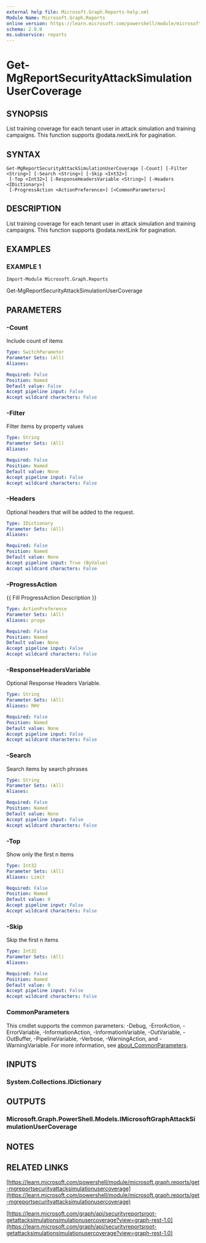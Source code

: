 ```yaml
---
external help file: Microsoft.Graph.Reports-help.xml
Module Name: Microsoft.Graph.Reports
online version: https://learn.microsoft.com/powershell/module/microsoft.graph.reports/get-mgreportsecurityattacksimulationusercoverage
schema: 2.0.0
ms.subservice: reports
---
```


# Get-MgReportSecurityAttackSimulationUserCoverage

## SYNOPSIS
List training coverage for each tenant user in attack simulation and training campaigns.
This function supports @odata.nextLink for pagination.

## SYNTAX

```
Get-MgReportSecurityAttackSimulationUserCoverage [-Count] [-Filter <String>] [-Search <String>] [-Skip <Int32>]
 [-Top <Int32>] [-ResponseHeadersVariable <String>] [-Headers <IDictionary>]
 [-ProgressAction <ActionPreference>] [<CommonParameters>]
```

## DESCRIPTION
List training coverage for each tenant user in attack simulation and training campaigns.
This function supports @odata.nextLink for pagination.

## EXAMPLES

### EXAMPLE 1
```
Import-Module Microsoft.Graph.Reports
```

Get-MgReportSecurityAttackSimulationUserCoverage

## PARAMETERS

### -Count
Include count of items

```yaml
Type: SwitchParameter
Parameter Sets: (All)
Aliases:

Required: False
Position: Named
Default value: False
Accept pipeline input: False
Accept wildcard characters: False
```

### -Filter
Filter items by property values

```yaml
Type: String
Parameter Sets: (All)
Aliases:

Required: False
Position: Named
Default value: None
Accept pipeline input: False
Accept wildcard characters: False
```

### -Headers
Optional headers that will be added to the request.

```yaml
Type: IDictionary
Parameter Sets: (All)
Aliases:

Required: False
Position: Named
Default value: None
Accept pipeline input: True (ByValue)
Accept wildcard characters: False
```

### -ProgressAction
{{ Fill ProgressAction Description }}

```yaml
Type: ActionPreference
Parameter Sets: (All)
Aliases: proga

Required: False
Position: Named
Default value: None
Accept pipeline input: False
Accept wildcard characters: False
```

### -ResponseHeadersVariable
Optional Response Headers Variable.

```yaml
Type: String
Parameter Sets: (All)
Aliases: RHV

Required: False
Position: Named
Default value: None
Accept pipeline input: False
Accept wildcard characters: False
```

### -Search
Search items by search phrases

```yaml
Type: String
Parameter Sets: (All)
Aliases:

Required: False
Position: Named
Default value: None
Accept pipeline input: False
Accept wildcard characters: False
```

### -Top
Show only the first n items

```yaml
Type: Int32
Parameter Sets: (All)
Aliases: Limit

Required: False
Position: Named
Default value: 0
Accept pipeline input: False
Accept wildcard characters: False
```

### -Skip
Skip the first n items

```yaml
Type: Int32
Parameter Sets: (All)
Aliases:

Required: False
Position: Named
Default value: 0
Accept pipeline input: False
Accept wildcard characters: False
```

### CommonParameters
This cmdlet supports the common parameters: -Debug, -ErrorAction, -ErrorVariable, -InformationAction, -InformationVariable, -OutVariable, -OutBuffer, -PipelineVariable, -Verbose, -WarningAction, and -WarningVariable. For more information, see [about_CommonParameters](http://go.microsoft.com/fwlink/?LinkID=113216).

## INPUTS

### System.Collections.IDictionary
## OUTPUTS

### Microsoft.Graph.PowerShell.Models.IMicrosoftGraphAttackSimulationUserCoverage
## NOTES

## RELATED LINKS

[https://learn.microsoft.com/powershell/module/microsoft.graph.reports/get-mgreportsecurityattacksimulationusercoverage](https://learn.microsoft.com/powershell/module/microsoft.graph.reports/get-mgreportsecurityattacksimulationusercoverage)

[https://learn.microsoft.com/graph/api/securityreportsroot-getattacksimulationsimulationusercoverage?view=graph-rest-1.0](https://learn.microsoft.com/graph/api/securityreportsroot-getattacksimulationsimulationusercoverage?view=graph-rest-1.0)























